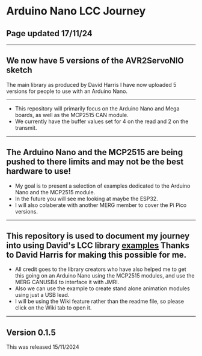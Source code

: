 # Arduino Nano LCC Journey

## Page updated 17/11/24

----
## We now have 5 versions of the AVR2ServoNIO sketch 

The main library as produced by David Harris I have now uploaded 5 versions for people to use with an Arduino Nano.

----

- This repository will primarily focus on the Arduino Nano and Mega boards, as well as the MCP2515 CAN module.
- We currently have the buffer values set for 4 on the read and 2 on the transmit.


----

## The Arduino Nano and the MCP2515 are being pushed to there limits and may not be the best hardware to use!

- My goal is to present a selection of examples dedicated to the Arduino Nano and the MCP2515 module.
- In the future you will see me looking at maybe the ESP32.
- I will also colaberate with another MERG member to cover the Pi Pico versions.

----

## This repository is used to document my journey into using David's LCC library [examples](https://github.com/openlcb/OpenLCB_Single_Thread) Thanks to David Harris for making this possible for me.

- All credit goes to the library creators who have also helped me to get this going on an Arduino Nano using the MCP2515 modules, and use the MERG CANUSB4 to interface it with JMRI.
- Also we can use the example to create stand alone animation modules using just a USB lead.
- I will be using the Wiki feature rather than the readme file, so please click on the Wiki tab to open it.

----

## Version 0.1.5

This was released 15/11/2024





